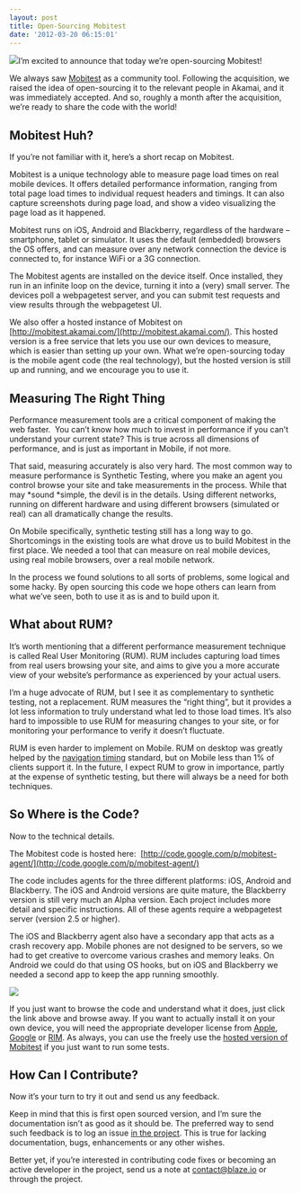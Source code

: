 ```yaml
---
layout: post
title: Open-Sourcing Mobitest
date: '2012-03-20 06:15:01'
---
```



![](http://www.guypo.com/wp-content/uploads/2012/03/osi_standard_logo.png)I’m excited to announce that today we’re open-sourcing Mobitest!

We always saw [Mobitest](http://mobitest.akamai.com/) as a community tool. Following the acquisition, we raised the idea of open-sourcing it to the relevant people in Akamai, and it was immediately accepted. And so, roughly a month after the acquisition, we’re ready to share the code with the world!


## Mobitest Huh?

If you’re not familiar with it, here’s a short recap on Mobitest.

Mobitest is a unique technology able to measure page load times on real mobile devices. It offers detailed performance information, ranging from total page load times to individual request headers and timings. It can also capture screenshots during page load, and show a video visualizing the page load as it happened.

Mobitest runs on iOS, Android and Blackberry, regardless of the hardware – smartphone, tablet or simulator. It uses the default (embedded) browsers the OS offers, and can measure over any network connection the device is connected to, for instance WiFi or a 3G connection.

The Mobitest agents are installed on the device itself. Once installed, they run in an infinite loop on the device, turning it into a (very) small server. The devices poll a webpagetest server, and you can submit test requests and view results through the webpagetest UI.

We also offer a hosted instance of Mobitest on [http://mobitest.akamai.com/](http://mobitest.akamai.com/). This hosted version is a free service that lets you use our own devices to measure, which is easier than setting up your own. What we’re open-sourcing today is the mobile agent code (the real technology), but the hosted version is still up and running, and we encourage you to use it.


## Measuring The Right Thing

Performance measurement tools are a critical component of making the web faster.  You can’t know how much to invest in performance if you can’t understand your current state? This is true across all dimensions of performance, and is just as important in Mobile, if not more.

That said, measuring accurately is also very hard. The most common way to measure performance is Synthetic Testing, where you make an agent you control browse your site and take measurements in the process. While that may *sound *simple, the devil is in the details. Using different networks, running on different hardware and using different browsers (simulated or real) can all dramatically change the results.

On Mobile specifically, synthetic testing still has a long way to go. Shortcomings in the existing tools are what drove us to build Mobitest in the first place. We needed a tool that can measure on real mobile devices, using real mobile browsers, over a real mobile network.

In the process we found solutions to all sorts of problems, some logical and some hacky. By open sourcing this code we hope others can learn from what we’ve seen, both to use it as is and to build upon it.


## What about RUM?

It’s worth mentioning that a different performance measurement technique is called Real User Monitoring (RUM). RUM includes capturing load times from real users browsing your site, and aims to give you a more accurate view of your website’s performance as experienced by your actual users.

I’m a huge advocate of RUM, but I see it as complementary to synthetic testing, not a replacement. RUM measures the “right thing”, but it provides a lot less information to truly understand what led to those load times. It’s also hard to impossible to use RUM for measuring changes to your site, or for monitoring your performance to verify it doesn’t fluctuate.

RUM is even harder to implement on Mobile. RUM on desktop was greatly helped by the [navigation timing](https://dvcs.w3.org/hg/webperf/raw-file/tip/specs/NavigationTiming/Overview.html) standard, but on Mobile less than 1% of clients support it. In the future, I expect RUM to grow in importance, partly at the expense of synthetic testing, but there will always be a need for both techniques.


## So Where is the Code?

Now to the technical details.

The Mobitest code is hosted here:  [http://code.google.com/p/mobitest-agent/](http://code.google.com/p/mobitest-agent/)

The code includes agents for the three different platforms: iOS, Android and Blackberry. The iOS and Android versions are quite mature, the Blackberry version is still very much an Alpha version. Each project includes more detail and specific instructions. All of these agents require a webpagetest server (version 2.5 or higher).

The iOS and Blackberry agent also have a secondary app that acts as a crash recovery app. Mobile phones are not designed to be servers, so we had to get creative to overcome various crashes and memory leaks. On Android we could do that using OS hooks, but on iOS and Blackberry we needed a second app to keep the app running smoothly.

[![](http://www.guypo.com/wp-content/uploads/2012/03/mobitest-opensourced.png)](http://code.google.com/p/mobitest-agent/)

If you just want to browse the code and understand what it does, just click the link above and browse away. If you want to actually install it on your own device, you will need the appropriate developer license from [Apple](https://developer.apple.com/devcenter/ios/index.action), [Google](http://developer.android.com/index.html) or [RIM](https://bdsc.webapps.blackberry.com/java/). As always, you can use the freely use the [hosted version of Mobitest](../) if you just want to run some tests.


## How Can I Contribute?

Now it’s your turn to try it out and send us any feedback.

Keep in mind that this is first open sourced version, and I’m sure the documentation isn’t as good as it should be. The preferred way to send such feedback is to log an issue [in the project](http://code.google.com/p/mobitest-agent/issues/list). This is true for lacking documentation, bugs, enhancements or any other wishes.

Better yet, if you’re interested in contributing code fixes or becoming an active developer in the project, send us a note at [contact@blaze.io](mailto:contact@blaze.io) or through the project.


